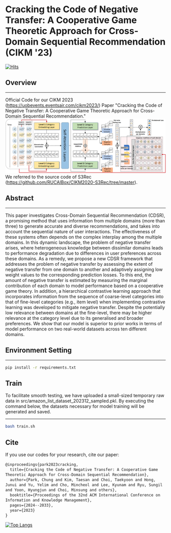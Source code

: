 # Cracking the Code of Negative Transfer: A Cooperative Game Theoretic Approach for Cross-Domain Sequential Recommendation (CIKM '23)
[![Hits](https://hits.seeyoufarm.com/api/count/incr/badge.svg?url=https%3A%2F%2Fgithub.com%2Fcpark88%2FSyNCRec&count_bg=%2379C83D&title_bg=%23555555&icon=&icon_color=%23E7E7E7&title=hits&edge_flat=false)](https://hits.seeyoufarm.com)

## Overview
***
Official Code for our CIKM 2023 (<https://uobevents.eventsair.com/cikm2023/>) Paper "Cracking the Code of Negative Transfer: A Cooperative Game Theoretic Approach for Cross-Domain Sequential Recommendation." 
![model_arch](https://github.com/cpark88/CGRec/blob/main/cgrec_archecture.png)
We referred to the source code of S3Rec (<https://github.com/RUCAIBox/CIKM2020-S3Rec/tree/master>).

## Abstract
***
This paper investigates Cross-Domain Sequential Recommendation (CDSR), a promising method that uses information from multiple domains (more than three) to generate accurate and diverse recommendations, and takes into account the sequential nature of user interactions. 
The effectiveness of these systems often depends on the complex interplay among the multiple domains. 
In this dynamic landscape, the problem of negative transfer arises, where heterogeneous knowledge between dissimilar domains leads to performance degradation due to differences in user preferences across these domains.
As a remedy, we propose a new CDSR framework that addresses the problem of negative transfer by assessing the extent of negative transfer from one domain to another and adaptively assigning low weight values to the corresponding prediction losses. 
To this end, the amount of negative transfer is estimated by measuring the marginal contribution of each domain to model performance based on a cooperative game theory.
In addition, a hierarchical contrastive learning approach that incorporates information from the sequence of coarse-level categories into that of fine-level categories (e.g., item level) when implementing contrastive learning was developed to mitigate negative transfer.
Despite the potentially low relevance between domains at the fine-level, there may be higher relevance at the category level due to its generalised and broader preferences.
We show that our model is superior to prior works in terms of model performance on two real-world datasets across ten different domains. 

## Environment Setting
***
```bash
pip install -r requirements.txt
```

## Train
To facilitate smooth testing, we have uploaded a small-sized temporary raw data in src/amazon_list_dataset_202312_sampled.pkl. By executing the command below, the datasets necessary for model training will be generated and saved.
***

```bash
bash train.sh
```


## Cite
If you use our codes for your research, cite our paper:

```
@inproceedings{park2023cracking,
  title={Cracking the Code of Negative Transfer: A Cooperative Game Theoretic Approach for Cross-Domain Sequential Recommendation},
  author={Park, Chung and Kim, Taesan and Choi, Taekyoon and Hong, Junui and Yu, Yelim and Cho, Mincheol and Lee, Kyunam and Ryu, Sungil and Yoon, Hyungjun and Choi, Minsung and others},
  booktitle={Proceedings of the 32nd ACM International Conference on Information and Knowledge Management},
  pages={2024--2033},
  year={2023}
}
```


[![Top Langs](https://github-readme-stats.vercel.app/api/top-langs/?username=cpark88)](https://github.com/anuraghazra/github-readme-stats)
